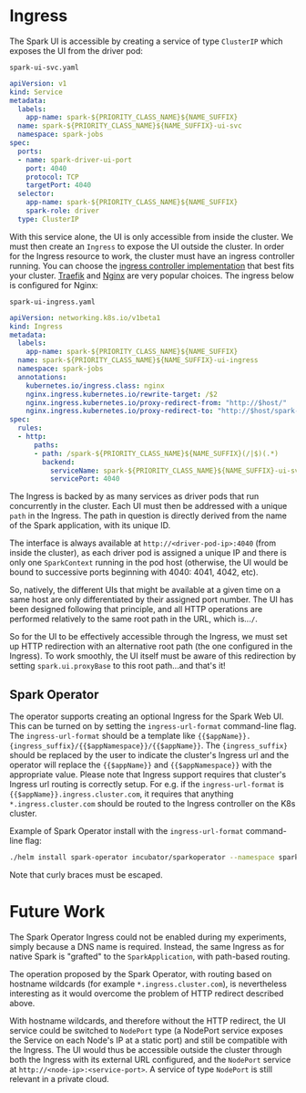 # Ingress

The Spark UI is accessible by creating a service of type `ClusterIP` which exposes the UI from the driver pod:

`spark-ui-svc.yaml`
```yaml
apiVersion: v1
kind: Service
metadata:
  labels:
    app-name: spark-${PRIORITY_CLASS_NAME}${NAME_SUFFIX}
  name: spark-${PRIORITY_CLASS_NAME}${NAME_SUFFIX}-ui-svc
  namespace: spark-jobs
spec:
  ports:
  - name: spark-driver-ui-port
    port: 4040
    protocol: TCP
    targetPort: 4040
  selector:
    app-name: spark-${PRIORITY_CLASS_NAME}${NAME_SUFFIX}
    spark-role: driver
  type: ClusterIP
```

With this service alone, the UI is only accessible from inside the cluster. We must then create an `Ingress` to expose 
the UI outside the cluster. In order for the Ingress resource to work, the cluster must have an ingress controller 
running. You can choose the 
[ingress controller implementation](https://kubernetes.io/docs/concepts/services-networking/ingress-controllers/) 
that best fits your cluster. 
[Traefik](https://doc.traefik.io/traefik/providers/kubernetes-ingress/) and 
[Nginx](https://kubernetes.github.io/ingress-nginx/) are very popular choices. The ingress below is configured for 
Nginx: 

`spark-ui-ingress.yaml`
```yaml
apiVersion: networking.k8s.io/v1beta1
kind: Ingress
metadata:
  labels:
    app-name: spark-${PRIORITY_CLASS_NAME}${NAME_SUFFIX}
  name: spark-${PRIORITY_CLASS_NAME}${NAME_SUFFIX}-ui-ingress
  namespace: spark-jobs
  annotations:
    kubernetes.io/ingress.class: nginx
    nginx.ingress.kubernetes.io/rewrite-target: /$2
    nginx.ingress.kubernetes.io/proxy-redirect-from: "http://$host/"
    nginx.ingress.kubernetes.io/proxy-redirect-to: "http://$host/spark-${PRIORITY_CLASS_NAME}${NAME_SUFFIX}/"
spec:
  rules:
  - http:
      paths:
      - path: /spark-${PRIORITY_CLASS_NAME}${NAME_SUFFIX}(/|$)(.*)
        backend:
          serviceName: spark-${PRIORITY_CLASS_NAME}${NAME_SUFFIX}-ui-svc
          servicePort: 4040
```

The Ingress is backed by as many services as driver pods that run concurrently in the cluster. Each UI must then be
 addressed with a unique `path` in the Ingress. The path in question is directly derived from the name of the Spark
  application, with its unique ID. 
  
The interface is always available at `http://<driver-pod-ip>:4040` (from inside the cluster), as each driver pod is
 assigned a unique IP and there is only one `SparkContext` running in the pod host (otherwise, the UI would be bound
  to successive ports beginning with 4040: 4041, 4042, etc).
  
So, natively, the different UIs that might be available at a given time on a same host are only differentiated by their
 assigned port number. The UI has been designed following that principle, and all HTTP operations are performed
  relatively to the same root path in the URL, which is...`/`.
  
So for the UI to be effectively accessible through the Ingress, we must set up HTTP redirection with an alternative
 root path (the one configured in the Ingress). To work smoothly, the UI itself must be aware of this redirection by
  setting `spark.ui.proxyBase` to this root path...and that's it!

## Spark Operator

The operator supports creating an optional Ingress for the Spark Web UI. This can be turned on by setting the
 `ingress-url-format` command-line flag. The `ingress-url-format` should be a template like 
 `{{$appName}}.{ingress_suffix}/{{$appNamespace}}/{{$appName}}`. The `{ingress_suffix}` should be replaced by the user
  to indicate the cluster's Ingress url and the operator will replace the `{{$appName}}` and `{{$appNamespace}}` with
   the appropriate value. Please note that Ingress support requires that cluster's Ingress url routing is correctly
    setup. For e.g. if the `ingress-url-format` is `{{$appName}}.ingress.cluster.com`, it requires that anything
     `*.ingress.cluster.com` should be routed to the Ingress controller on the K8s cluster.
     
Example of Spark Operator install with the `ingress-url-format` command-line flag:

```bash
./helm install spark-operator incubator/sparkoperator --namespace spark-operator --set enableWebhook=true --set enableBatchScheduler=true --set ingressUrlFormat="\{\{\$appName\}\}.ingress.cluster.com"
```

Note that curly braces must be escaped.

# Future Work

The Spark Operator Ingress could not be enabled during my experiments, simply because a DNS name is required. Instead, 
the same Ingress as for native Spark is "grafted" to the `SparkApplication`, with path-based routing.
 
The operation proposed by the Spark Operator, with routing based on hostname wildcards (for example 
`*.ingress.cluster.com`), is nevertheless interesting as it would overcome the problem of HTTP redirect described
 above.
 
With hostname wildcards, and therefore without the HTTP redirect, the UI service could be switched to `NodePort` 
type (a NodePort service exposes the Service on each Node's IP at a static port) and still be compatible with the 
Ingress.
The UI would thus be accessible outside the cluster through both the Ingress with its external URL configured, and the 
`NodePort` service at `http://<node-ip>:<service-port>`. A service of type `NodePort` is still relevant in a private 
cloud.